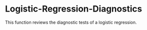 # Logistic-Regression-Diagnostics
This function reviews the diagnostic tests of a logistic regression. 
